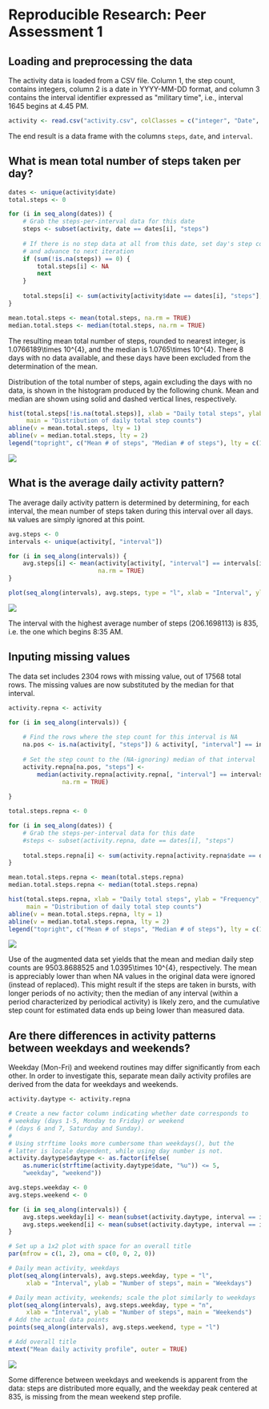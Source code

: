 # Reproducible Research: Peer Assessment 1



## Loading and preprocessing the data

The activity data is loaded from a CSV file. Column 1, the step count, contains integers, column 2 is a date in YYYY-MM-DD format, and column 3 contains the interval identifier expressed as "military time", i.e., interval 1645 begins at 4.45 PM.


```r
activity <- read.csv("activity.csv", colClasses = c("integer", "Date", "integer"))
```

The end result is a data frame with the columns `steps`, `date`, and `interval`.

## What is mean total number of steps taken per day?


```r
dates <- unique(activity$date)
total.steps <- 0

for (i in seq_along(dates)) {
    # Grab the steps-per-interval data for this date
    steps <- subset(activity, date == dates[i], "steps")
    
    # If there is no step data at all from this date, set day's step count to NA
    # and advance to next iteration
    if (sum(!is.na(steps)) == 0) {
        total.steps[i] <- NA
        next
    }
    
    total.steps[i] <- sum(activity[activity$date == dates[i], "steps"], na.rm = TRUE)
}

mean.total.steps <- mean(total.steps, na.rm = TRUE)
median.total.steps <- median(total.steps, na.rm = TRUE)
```

The resulting mean total number of steps, rounded to nearest integer, is 1.0766189\times 10^{4}, and the median is 1.0765\times 10^{4}. There 8 days with no data available, and these days have been excluded from the determination of the mean.

Distribution of the total number of steps, again excluding the days with no data, is shown in the histogram produced by the following chunk. Mean and median are shown using solid and dashed vertical lines, respectively.


```r
hist(total.steps[!is.na(total.steps)], xlab = "Daily total steps", ylab = "Frequency",
     main = "Distribution of daily total step counts")
abline(v = mean.total.steps, lty = 1)
abline(v = median.total.steps, lty = 2)
legend("topright", c("Mean # of steps", "Median # of steps"), lty = c(1, 2))
```

![](figure/stephist-1.png)

## What is the average daily activity pattern?

The average daily activity pattern is determined by determining, for each interval, the mean number of steps taken during this interval over all days. `NA` values are simply ignored at this point.


```r
avg.steps <- 0
intervals <- unique(activity[, "interval"])

for (i in seq_along(intervals)) {
    avg.steps[i] <- mean(activity[activity[, "interval"] == intervals[i], "steps"],
                         na.rm = TRUE)
}

plot(seq_along(intervals), avg.steps, type = "l", xlab = "Interval", ylab = "Number of steps", main = "Mean daily activity pattern")
```

![](figure/activity_pattern-1.png)

The interval with the highest average number of steps (206.1698113) is 835, i.e. the one which begins 8:35 AM.

## Inputing missing values

The data set includes 2304 rows with missing value, out of 17568 total rows. The missing values are now substituted by the median for that interval.


```r
activity.repna <- activity

for (i in seq_along(intervals)) {
    
    # Find the rows where the step count for this interval is NA
    na.pos <- is.na(activity[, "steps"]) & activity[, "interval"] == intervals[i]
    
    # Set the step count to the (NA-ignoring) median of that interval
    activity.repna[na.pos, "steps"] <- 
        median(activity.repna[activity.repna[, "interval"] == intervals[i], "steps"],
               na.rm = TRUE)
    
}

total.steps.repna <- 0

for (i in seq_along(dates)) {
    # Grab the steps-per-interval data for this date
    #steps <- subset(activity.repna, date == dates[i], "steps")
    
    total.steps.repna[i] <- sum(activity.repna[activity.repna$date == dates[i], "steps"])
}

mean.total.steps.repna <- mean(total.steps.repna)
median.total.steps.repna <- median(total.steps.repna)

hist(total.steps.repna, xlab = "Daily total steps", ylab = "Frequency",
     main = "Distribution of daily total step counts")
abline(v = mean.total.steps.repna, lty = 1)
abline(v = median.total.steps.repna, lty = 2)
legend("topright", c("Mean # of steps", "Median # of steps"), lty = c(1, 2))
```

![](figure/determine_missing-1.png)

Use of the augmented data set yields that the mean and median daily step counts are 9503.8688525 and 1.0395\times 10^{4}, respectively. The mean is appreciably lower than when NA values in the original data were ignored (instead of replaced). This might result if the steps are taken in bursts, with longer periods of no activity; then the median of any interval (within a period characterized by periodical activity) is likely zero, and the cumulative step count for estimated data ends up being lower than measured data.


## Are there differences in activity patterns between weekdays and weekends?

Weekday (Mon-Fri) and weekend routines may differ significantly from each other. In order to investigate this, separate mean daily activity profiles are derived from the data for weekdays and weekends.


```r
activity.daytype <- activity.repna

# Create a new factor column indicating whether date corresponds to
# weekday (days 1-5, Monday to Friday) or weekend
# (days 6 and 7, Saturday and Sunday).
#
# Using strftime looks more cumbersome than weekdays(), but the
# latter is locale dependent, while using day number is not.
activity.daytype$daytype <- as.factor(ifelse(
    as.numeric(strftime(activity.daytype$date, "%u")) <= 5,
    "weekday", "weekend"))

avg.steps.weekday <- 0
avg.steps.weekend <- 0

for (i in seq_along(intervals)) {
    avg.steps.weekday[i] <- mean(subset(activity.daytype, interval == intervals[i] & daytype == "weekday")$steps)
    avg.steps.weekend[i] <- mean(subset(activity.daytype, interval == intervals[i] & daytype == "weekend")$steps)
}

# Set up a 1x2 plot with space for an overall title
par(mfrow = c(1, 2), oma = c(0, 0, 2, 0))

# Daily mean activity, weekdays
plot(seq_along(intervals), avg.steps.weekday, type = "l",
     xlab = "Interval", ylab = "Number of steps", main = "Weekdays")

# Daily mean activity, weekends; scale the plot similarly to weekdays
plot(seq_along(intervals), avg.steps.weekday, type = "n",
     xlab = "Interval", ylab = "Number of steps", main = "Weekends")
# Add the actual data points
points(seq_along(intervals), avg.steps.weekend, type = "l")

# Add overall title
mtext("Mean daily activity profile", outer = TRUE)
```

![](figure/weekday_weekend-1.png)

Some difference between weekdays and weekends is apparent from the data: steps are distributed more equally, and the weekday peak centered at 835, is missing from the mean weekend step profile.
